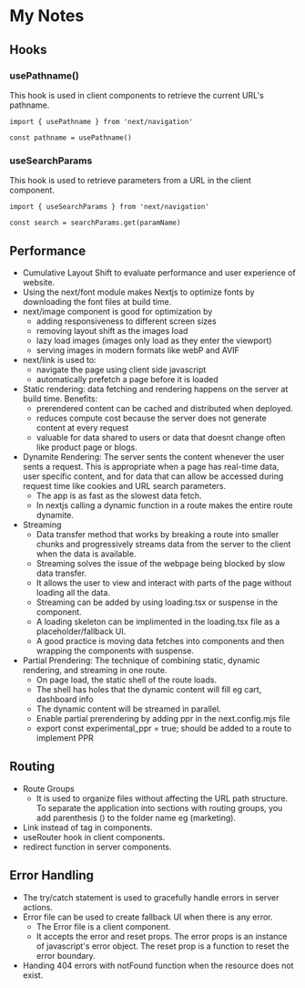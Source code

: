 # My Notes

## Hooks

### usePathname()
This hook is used in client components to retrieve the current URL's pathname. 
```
import { usePathname } from 'next/navigation'

const pathname = usePathname()
```

### useSearchParams
This hook is used to retrieve parameters from a URL in the client component. 
```
import { useSearchParams } from 'next/navigation'

const search = searchParams.get(paramName)
```

## Performance 

- Cumulative Layout Shift to evaluate performance and user experience of website.
- Using the next/font module makes Nextjs to optimize fonts by downloading the font files at build time.
- next/image component is good for optimization by
    - adding responsiveness to different screen sizes
    - removing layout shift as the images load
    - lazy load images (images only load as they enter the viewport)
    - serving images in modern formats like webP and AVIF
- next/link is used to:
    - navigate the page using client side javascript
    - automatically prefetch a page before it is loaded
- Static rendering: data fetching and rendering happens on the server at build time. Benefits:
    - prerendered content can be cached and distributed when deployed.
    - reduces compute cost because the server does not generate content at every request
    - valuable for data shared to users or data that doesnt change often like product page or blogs.
- Dynamite Rendering: The server sents the content whenever the user sents a request. This is appropriate when a page has real-time data, user specific content, and for data that can allow be accessed during request time like cookies and URL search parameters.
    - The app is as fast as the slowest data fetch.
    - In nextjs calling a dynamic function in a route makes the entire route dynamite.
- Streaming
    - Data transfer method that works by breaking a route into smaller chunks and progressively streams data from the server to the client when the data is available.
    - Streaming solves the issue of the webpage being blocked by slow data transfer.
    - It allows the user to view and interact with parts of the page without loading all the data.
    - Streaming can be added by using loading.tsx or suspense in the component.
    - A loading skeleton can be implimented in the loading.tsx file as a placeholder/fallback UI.
    - A good practice is moving data fetches into components and then wrapping the components with suspense.
- Partial Prendering: The technique of combining static, dynamic rendering, and streaming in one route.
    - On page load, the static shell of the route loads.
    - The shell has holes that the dynamic content will fill eg cart, dashboard info
    - The dynamic content will be streamed in parallel.
    - Enable partial prerendering by adding ppr in the next.config.mjs file
    - export const experimental_ppr = true; should be added to a route to implement PPR

## Routing
- Route Groups
    - It is used to organize files without affecting the URL path structure. To separate the application into sections with routing groups, you add parenthesis () to the folder name eg (marketing).
- Link instead of <a> tag in components. 
- useRouter hook in client components.
- redirect function in server components.


## Error Handling
- The try/catch statement is used to gracefully handle errors in server actions. 
- Error file can be used to create fallback UI when there is any error.
    - The Error file is a client component.
    - It accepts the error and reset props. The error props is an instance of javascript's error object. The reset prop is a function to reset the error boundary. 
- Handing 404 errors with notFound function when the resource does not exist.